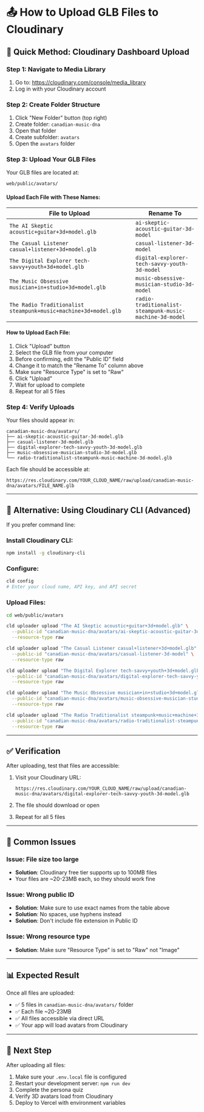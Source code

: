 # 📤 How to Upload GLB Files to Cloudinary

## 🚀 **Quick Method: Cloudinary Dashboard Upload**

### **Step 1: Navigate to Media Library**
1. Go to: https://cloudinary.com/console/media_library
2. Log in with your Cloudinary account

### **Step 2: Create Folder Structure**
1. Click "New Folder" button (top right)
2. Create folder: `canadian-music-dna`
3. Open that folder
4. Create subfolder: `avatars`
5. Open the `avatars` folder

### **Step 3: Upload Your GLB Files**

Your GLB files are located at:
```
web/public/avatars/
```

#### **Upload Each File with These Names:**

| File to Upload | Rename To |
|---------------|-----------|
| `The AI Skeptic acoustic+guitar+3d+model.glb` | `ai-skeptic-acoustic-guitar-3d-model` |
| `The Casual Listener casual+listener+3d+model.glb` | `casual-listener-3d-model` |
| `The Digital Explorer tech-savvy+youth+3d+model.glb` | `digital-explorer-tech-savvy-youth-3d-model` |
| `The Music Obsessive musician+in+studio+3d+model.glb` | `music-obsessive-musician-studio-3d-model` |
| `The Radio Traditionalist steampunk+music+machine+3d+model.glb` | `radio-traditionalist-steampunk-music-machine-3d-model` |

#### **How to Upload Each File:**
1. Click "Upload" button
2. Select the GLB file from your computer
3. Before confirming, edit the "Public ID" field
4. Change it to match the "Rename To" column above
5. Make sure "Resource Type" is set to "Raw"
6. Click "Upload"
7. Wait for upload to complete
8. Repeat for all 5 files

### **Step 4: Verify Uploads**
Your files should appear in:
```
canadian-music-dna/avatars/
├── ai-skeptic-acoustic-guitar-3d-model.glb
├── casual-listener-3d-model.glb
├── digital-explorer-tech-savvy-youth-3d-model.glb
├── music-obsessive-musician-studio-3d-model.glb
└── radio-traditionalist-steampunk-music-machine-3d-model.glb
```

Each file should be accessible at:
```
https://res.cloudinary.com/YOUR_CLOUD_NAME/raw/upload/canadian-music-dna/avatars/FILE_NAME.glb
```

---

## 🔧 **Alternative: Using Cloudinary CLI (Advanced)**

If you prefer command line:

### **Install Cloudinary CLI:**
```bash
npm install -g cloudinary-cli
```

### **Configure:**
```bash
cld config
# Enter your cloud name, API key, and API secret
```

### **Upload Files:**
```bash
cd web/public/avatars

cld uploader upload "The AI Skeptic acoustic+guitar+3d+model.glb" \
  --public-id "canadian-music-dna/avatars/ai-skeptic-acoustic-guitar-3d-model" \
  --resource-type raw

cld uploader upload "The Casual Listener casual+listener+3d+model.glb" \
  --public-id "canadian-music-dna/avatars/casual-listener-3d-model" \
  --resource-type raw

cld uploader upload "The Digital Explorer tech-savvy+youth+3d+model.glb" \
  --public-id "canadian-music-dna/avatars/digital-explorer-tech-savvy-youth-3d-model" \
  --resource-type raw

cld uploader upload "The Music Obsessive musician+in+studio+3d+model.glb" \
  --public-id "canadian-music-dna/avatars/music-obsessive-musician-studio-3d-model" \
  --resource-type raw

cld uploader upload "The Radio Traditionalist steampunk+music+machine+3d+model.glb" \
  --public-id "canadian-music-dna/avatars/radio-traditionalist-steampunk-music-machine-3d-model" \
  --resource-type raw
```

---

## ✅ **Verification**

After uploading, test that files are accessible:

1. Visit your Cloudinary URL:
   ```
   https://res.cloudinary.com/YOUR_CLOUD_NAME/raw/upload/canadian-music-dna/avatars/digital-explorer-tech-savvy-youth-3d-model.glb
   ```

2. The file should download or open

3. Repeat for all 5 files

---

## 🚨 **Common Issues**

### **Issue: File size too large**
- **Solution**: Cloudinary free tier supports up to 100MB files
- Your files are ~20-23MB each, so they should work fine

### **Issue: Wrong public ID**
- **Solution**: Make sure to use exact names from the table above
- **Solution**: No spaces, use hyphens instead
- **Solution**: Don't include file extension in Public ID

### **Issue: Wrong resource type**
- **Solution**: Make sure "Resource Type" is set to "Raw" not "Image"

---

## 📊 **Expected Result**

Once all files are uploaded:
- ✅ 5 files in `canadian-music-dna/avatars/` folder
- ✅ Each file ~20-23MB
- ✅ All files accessible via direct URL
- ✅ Your app will load avatars from Cloudinary

---

## 🎯 **Next Step**

After uploading all files:
1. Make sure your `.env.local` file is configured
2. Restart your development server: `npm run dev`
3. Complete the persona quiz
4. Verify 3D avatars load from Cloudinary
5. Deploy to Vercel with environment variables


